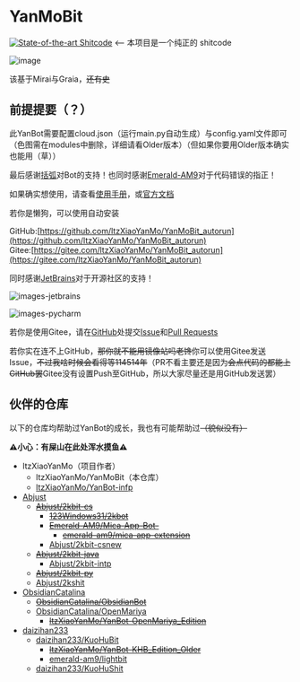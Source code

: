 # YanMoBit

[![State-of-the-art Shitcode](https://img.shields.io/static/v1?label=State-of-the-art&message=Shitcode&color=7B5804)](https://github.com/trekhleb/state-of-the-art-shitcode) <-- 本项目是一个纯正的 shitcode

![image](https://github.com/ltzXiaoYanMo/YanBot_KHB_Edition/assets/72146468/3710d246-e960-4e0d-bf1d-82c87c18ac13)


该基于Mirai与Graia，~~还有史~~

## 前提提要（？）

此YanBot需要配置cloud.json（运行main.py自动生成）与config.yaml文件即可（色图需在modules中删除，详细请看Older版本）（但如果你要用Older版本确实也能用（草））

最后感谢[括弧](https://github.com/daizihan233/)对Bot的支持！也同时感谢[Emerald-AM9](https://github.com/Emerald-AM9)对于代码错误的指正！

如果确实想使用，请查看[使用手册](https://github.com/ltzXiaoYanMo/YanBot_KHB_Edition/blob/main/starting.md)，或[官方文档](https://bot.ymbot.top)

若你是懒狗，可以使用自动安装
<!-- 防止无法成功调用链接 -->
GitHub:[https://github.com/ltzXiaoYanMo/YanMoBit_autorun](https://github.com/ltzXiaoYanMo/YanMoBit_autorun)<br> 
Gitee:[https://gitee.com/ltzXiaoYanMo/YanMoBit_autorun](https://gitee.com/ltzXiaoYanMo/YanMoBit_autorun)

同时感谢[JetBrains](https://jetbrains.com)对于开源社区的支持！

![images-jetbrains](https://tse2-mm.cn.bing.net/th/id/OIP-C.vNe0jPNmX3aROK1UXUYg1wHaIA?pid=ImgDet&rs=1)

![images-pycharm](https://pic4.zhimg.com/50/v2-63cab26d7eaafc9fcfc57fbba9e9d2a9_720w.png?source=54b3c3a5)

若你是使用Gitee，请在[GitHub](https://github.com/ltzXiaoYanMo/YanMoBit)处提交[Issue](https://github.com/ltzXiaoYanMo/YanMoBit/issues)和[Pull Requests](https://github.com/ltzXiaoYanMo/YanMoBit/pulls)

若你实在连不上GitHub，~~那你就不能用镜像站吗老馋~~你可以使用Gitee发送Issue，~~不过我啥时候会看得等114514年~~（PR不看主要还是因为~~会点代码的都能上GitHub罢~~Gitee没有设置Push至GitHub，所以大家尽量还是用GitHub发送罢）

## 伙伴的仓库

以下的仓库均帮助过YanBot的成长，我也有可能帮助过<del>（貌似没有）<del>

**⚠️小心：有屎山在此处浑水摸鱼⚠️**

- ltzXiaoYanMo（项目作者）
  - ltzXiaoYanMo/YanMoBit（本仓库）
  - [ltzXiaoYanMo/YanBot-infp](https://github.com/ltzXiaoYanMo/YanBot-infp)
- [Abjust](https://github.com/Abjust)
    - [~~Abjust/2kbit-cs~~](https://github.com/Abjust/2kbit-cs)
        - [~~123Windows31/2kbot~~](https://github.com/123Windows31/2kbot)
        - [~~Emerald-AM9/Mica-App-Bot-~~](https://github.com/Emerald-AM9/Mica-App-Bot-)
            - [~~emerald-am9/mica-app-extension~~](https://gitee.com/emerald-am9/mica-app-extension/)
        - [Abjust/2kbit-csnew](https://github.com/Abjust/2kbit-csnew)
    - [~~Abjust/2kbit-java~~](https://github.com/Abjust/2kbit-java)
      - [Abjust/2kbit-intp](https://github.com/Abjust/2kbit-intp)
    - [~~Abjust/2kbit-py~~](https://github.com/Abjust/2kbit-py)
    - [Abjust/2kshit](https://github.com/Abjust/2kshit)
- [ObsidianCatalina](https://github.com/ObsidianCatalina/)
    - [~~ObsidianCatalina/ObsidianBot~~](https://github.com/ObsidianCatalina/ObsidianBot)
    - [ObsidianCatalina/OpenMariya](https://github.com/ObsidianCatalina/OpenMariya)
        - [~~ltzXiaoYanMo/YanBot-OpenMariya_Edition~~](https://github.com/ltzXiaoYanMo/YanBot-OpenMariya_Edition)
- [daizihan233](https://github.com/daizihan233/)
    - [daizihan233/KuoHuBit](https://github.com/daizihan233/KuoHuBit)
        - [~~ltzXiaoYanMo/YanBot-KHB_Edition_Older~~](https://github.com/ltzXiaoYanMo/YanBot-KHB_Edition_Older)
        - [emerald-am9/lightbit](https://gitee.com/emerald-am9/lightbit)
    - [daizihan233/KuoHuShit](https://github.com/daizihan233/KuoHuShit)

